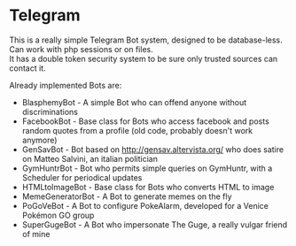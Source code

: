 # Telegram
<p>
This is a really simple Telegram Bot system, designed to be database-less.<br />
Can work with php sessions or on files.<br />
It has a double token security system to be sure only trusted sources can contact it.
</p>

Already implemented Bots are:
* BlasphemyBot - A simple Bot who can offend anyone without discriminations
* FacebookBot - Base class for Bots who access facebook and posts random quotes from a profile (old code, probably doesn't work anymore)
* GenSavBot - Bot based on http://gensav.altervista.org/ who does satire on Matteo Salvini, an italian politician
* GymHuntrBot - Bot who permits simple queries on GymHuntr, with a Scheduler for periodical updates
* HTMLtoImageBot - Base class for Bots who converts HTML to image
* MemeGeneratorBot - A Bot to generate memes on the fly
* PoGoVeBot - A Bot to configure PokeAlarm, developed for a Venice Pokémon GO group
* SuperGugeBot - A Bot who impersonate The Guge, a really vulgar friend of mine
